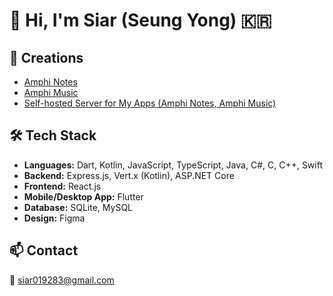 # 👋 Hi, I'm Siar (Seung Yong) 🇰🇷 

## 🎨 Creations

- [Amphi Notes](https://github.com/amphi2024/notes)
- [Amphi Music](https://github.com/amphi2024/music)
- [Self-hosted Server for My Apps (Amphi Notes, Amphi Music)](https://github.com/amphi2024/server)

## 🛠 Tech Stack

- **Languages:** Dart, Kotlin, JavaScript, TypeScript, Java, C#, C, C++, Swift
- **Backend:** Express.js, Vert.x (Kotlin), ASP.NET Core
- **Frontend:** React.js
- **Mobile/Desktop App:** Flutter
- **Database:** SQLite, MySQL
- **Design:** Figma

## 📫 Contact

📧 siar019283@gmail.com